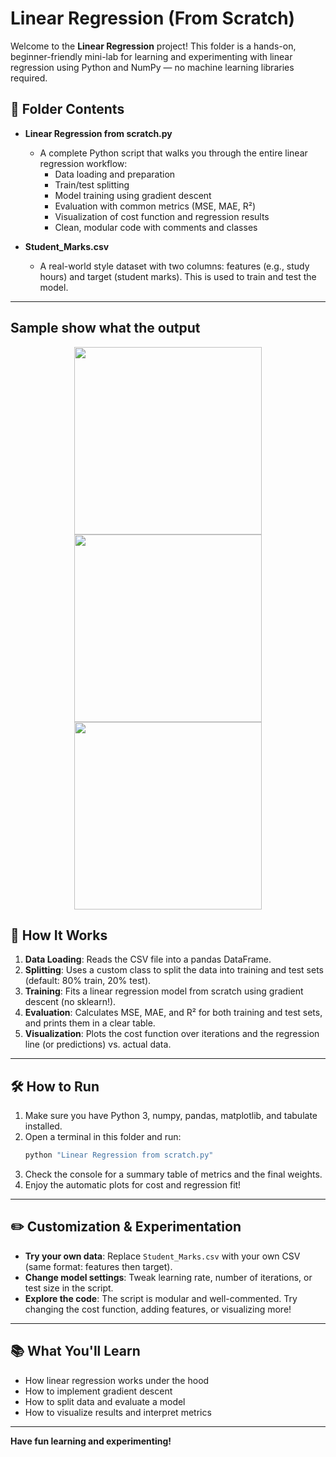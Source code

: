 # Linear Regression (From Scratch)

Welcome to the **Linear Regression** project! This folder is a hands-on, beginner-friendly mini-lab for learning and experimenting with linear regression using Python and NumPy — no machine learning libraries required.

## 📂 Folder Contents

- **Linear Regression from scratch.py**
  - A complete Python script that walks you through the entire linear regression workflow:
    - Data loading and preparation
    - Train/test splitting
    - Model training using gradient descent
    - Evaluation with common metrics (MSE, MAE, R²)
    - Visualization of cost function and regression results
    - Clean, modular code with comments and classes

- **Student_Marks.csv**
  - A real-world style dataset with two columns: features (e.g., study hours) and target (student marks). This is used to train and test the model.

---
## Sample show what the output

<p align="center">
  <img src="https://github.com/user-attachments/assets/3ff75f50-31e3-43d5-b0ed-9001505aa2c1" width="300"/>
  <img src="https://github.com/user-attachments/assets/62b774f4-3ae9-4ea2-8877-7af97d5033fe" width="300"/>
  <img src="https://github.com/user-attachments/assets/2353e632-67d7-4ca7-adb5-6aca5319835b" width="300"/>
</p>

## 🚀 How It Works

1. **Data Loading**: Reads the CSV file into a pandas DataFrame.
2. **Splitting**: Uses a custom class to split the data into training and test sets (default: 80% train, 20% test).
3. **Training**: Fits a linear regression model from scratch using gradient descent (no sklearn!).
4. **Evaluation**: Calculates MSE, MAE, and R² for both training and test sets, and prints them in a clear table.
5. **Visualization**: Plots the cost function over iterations and the regression line (or predictions) vs. actual data.

---

## 🛠️ How to Run

1. Make sure you have Python 3, numpy, pandas, matplotlib, and tabulate installed.
2. Open a terminal in this folder and run:
   ```bash
   python "Linear Regression from scratch.py"
   ```
3. Check the console for a summary table of metrics and the final weights.
4. Enjoy the automatic plots for cost and regression fit!

---

## ✏️ Customization & Experimentation

- **Try your own data**: Replace `Student_Marks.csv` with your own CSV (same format: features then target).
- **Change model settings**: Tweak learning rate, number of iterations, or test size in the script.
- **Explore the code**: The script is modular and well-commented. Try changing the cost function, adding features, or visualizing more!

---

## 📚 What You'll Learn
- How linear regression works under the hood
- How to implement gradient descent
- How to split data and evaluate a model
- How to visualize results and interpret metrics

---

**Have fun learning and experimenting!** 
